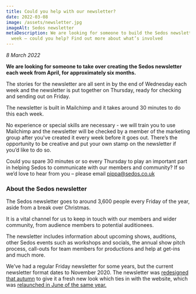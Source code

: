 ```yaml
---
title: Could you help with our newsletter?
date: 2022-03-08
image: /assets/newsletter.jpg
imageAlt: Sedos newsletter
metaDescription: We are looking for someone to build the Sedos newsletter each
  week – could you help? Find out more about what’s involved
---
```

*8 March 2022*

**We are looking for someone to take over creating the Sedos newsletter each week from April, for approximately six months.**

The stories for the newsletter are all sent in by the end of Wednesday each week and the newsletter is put together on Thursday, ready for checking and sending out on Friday.

The newsletter is built in Mailchimp and it takes around 30 minutes to do this each week.

No experience or special skills are necessary - we will train you to use Mailchimp and the newsletter will be checked by a member of the marketing group after you've created it every week before it goes out. There’s the opportunity to be creative and put your own stamp on the newsletter if you’d like to do so. 

Could you spare 30 minutes or so every Thursday to play an important part in helping Sedos to communicate with our members and community? If so we’d love to hear from you – please email [pippa@sedos.co.uk](mailto:pippa@sedos.co.uk)

### About the Sedos newsletter

The Sedos newsletter goes to around 3,600 people every Friday of the year, aside from a break over Christmas.

It is a vital channel for us to keep in touch with our members and wider community, from audience members to potential auditionees. 

The newsletter includes information about upcoming shows, auditions, other Sedos events such as workshops and socials, the annual show pitch process, call-outs for team members for productions and help at get-ins and much more.

We’ve had a regular Friday newsletter for some years, but the current newsletter format dates to November 2020. The newsletter was [redesigned that autumn](https://sedos.co.uk/news/2020-11-05-sedos-launches-revamped-newsletter) to give it a fresh new look which ties in with the website, which was [relaunched in June of the same year.](https://sedos.co.uk/news/2020-06-02-sedos-launches-new-website)